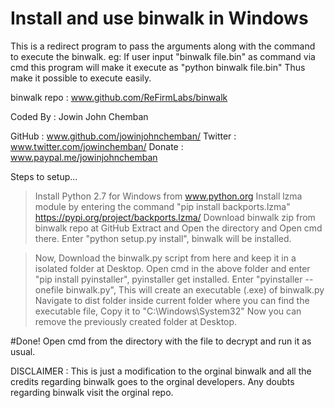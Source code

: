 # Install and use binwalk in Windows

This is a redirect program to pass the arguments along with the command to execute the binwalk.
eg: If user input "binwalk file.bin" as command via cmd this program will make it execute as "python binwalk file.bin"
Thus make it possible to execute easily.


binwalk repo : www.github.com/ReFirmLabs/binwalk

                                                
   Coded By : Jowin John Chemban                
                                                
   GitHub   : www.github.com/jowinjohnchemban/
   Twitter  : www.twitter.com/jowinchemban/
   Donate   : www.paypal.me/jowinjohnchemban


Steps to setup...
 
 > Install Python 2.7 for Windows from www.python.org
 > Install lzma module by entering the command "pip install backports.lzma" https://pypi.org/project/backports.lzma/
 > Download binwalk zip from binwalk repo at GitHub
 > Extract and Open the directory and Open cmd there.
 > Enter "python setup.py install", binwalk will be installed.

 > Now, Download the binwalk.py script from here and keep it in a isolated folder at Desktop.
 > Open cmd in the above folder and enter "pip install pyinstaller", pyinstaller get installed.
 > Enter "pyinstaller --onefile binwalk.py", This will create an executable (.exe) of binwalk.py
 > Navigate to dist folder inside current folder where you can find the executable file, Copy it to "C:\Windows\System32\"
 > Now you can remove the previously created folder at Desktop.
 
 #Done!
  Open cmd from the directory with the file to decrypt and run it as usual.
  
  
  DISCLAIMER : This is just a modification to the orginal binwalk and all the credits regarding binwalk goes to the orginal developers.
               Any doubts regarding binwalk visit the orginal repo.
               
